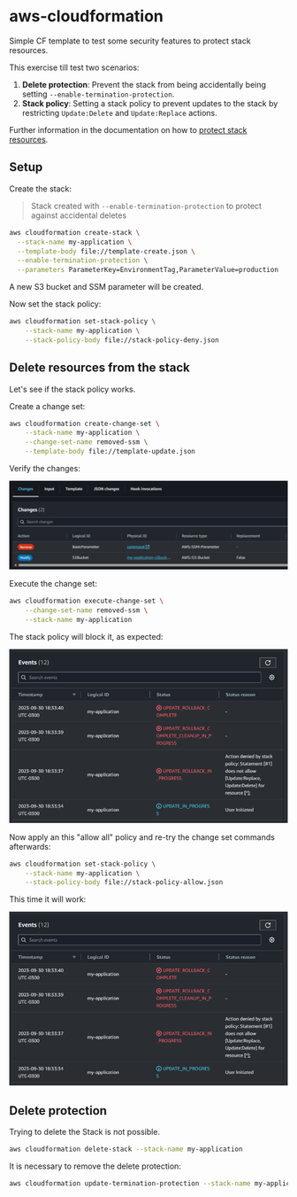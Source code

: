 # aws-cloudformation

Simple CF template to test some security features to protect stack resources.

This exercise till test two scenarios:

1. **Delete protection**: Prevent the stack from being accidentally being setting `--enable-termination-protection`.
2. **Stack policy**: Setting a stack policy to prevent updates to the stack by restricting `Update:Delete` and `Update:Replace` actions.

Further information in the documentation on how to [protect stack resources][1].

## Setup

Create the stack:

> Stack created with `--enable-termination-protection` to protect against accidental deletes

```sh
aws cloudformation create-stack \
  --stack-name my-application \
  --template-body file://template-create.json \
  --enable-termination-protection \
  --parameters ParameterKey=EnvironmentTag,ParameterValue=production
```

A new S3 bucket and SSM parameter will be created.

Now set the stack policy:

```sh
aws cloudformation set-stack-policy \
    --stack-name my-application \
    --stack-policy-body file://stack-policy-deny.json
```

## Delete resources from the stack

Let's see if the stack policy works.

Create a change set:

```sh
aws cloudformation create-change-set \
    --stack-name my-application \
    --change-set-name removed-ssm \
    --template-body file://template-update.json
```

Verify the changes:

<img src="img/changeset.png" />

Execute the change set:

```sh
aws cloudformation execute-change-set \
    --change-set-name removed-ssm \
    --stack-name my-application
```

The stack policy will block it, as expected:

<img src="img/changeset-error.png" />


Now apply an this "allow all" policy and re-try the change set commands afterwards:

```sh
aws cloudformation set-stack-policy \
    --stack-name my-application \
    --stack-policy-body file://stack-policy-allow.json
```

This time it will work:

<img src="img/changeset-error.png" />

## Delete protection

Trying to delete the Stack is not possible.

```sh
aws cloudformation delete-stack --stack-name my-application
```

It is necessary to remove the delete protection:

```sh
aws cloudformation update-termination-protection --stack-name my-application --no-enable-termination-protection
```

[1]: https://docs.aws.amazon.com/AWSCloudFormation/latest/UserGuide/protect-stack-resources.html
